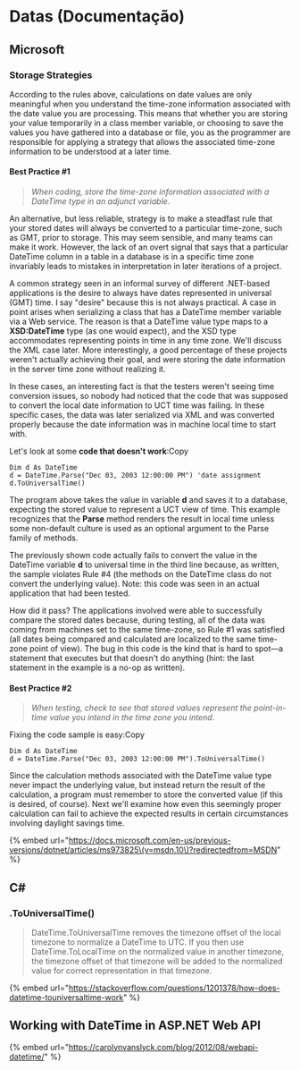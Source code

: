 # Datas \(Documentação\)

## Microsoft

### Storage Strategies <a id="storage-strategies"></a>

According to the rules above, calculations on date values are only meaningful when you understand the time-zone information associated with the date value you are processing. This means that whether you are storing your value temporarily in a class member variable, or choosing to save the values you have gathered into a database or file, you as the programmer are responsible for applying a strategy that allows the associated time-zone information to be understood at a later time.

#### Best Practice \#1

> _When coding, store the time-zone information associated with a DateTime type in an adjunct variable._

An alternative, but less reliable, strategy is to make a steadfast rule that your stored dates will always be converted to a particular time-zone, such as GMT, prior to storage. This may seem sensible, and many teams can make it work. However, the lack of an overt signal that says that a particular DateTime column in a table in a database is in a specific time zone invariably leads to mistakes in interpretation in later iterations of a project.

A common strategy seen in an informal survey of different .NET-based applications is the desire to always have dates represented in universal \(GMT\) time. I say "desire" because this is not always practical. A case in point arises when serializing a class that has a DateTime member variable via a Web service. The reason is that a DateTime value type maps to a **XSD:DateTime** type \(as one would expect\), and the XSD type accommodates representing points in time in any time zone. We'll discuss the XML case later. More interestingly, a good percentage of these projects weren't actually achieving their goal, and were storing the date information in the server time zone without realizing it.

In these cases, an interesting fact is that the testers weren't seeing time conversion issues, so nobody had noticed that the code that was supposed to convert the local date information to UCT time was failing. In these specific cases, the data was later serialized via XML and was converted properly because the date information was in machine local time to start with.

Let's look at some **code that doesn't work**:Copy

```text
Dim d As DateTime
d = DateTime.Parse("Dec 03, 2003 12:00:00 PM") 'date assignment
d.ToUniversalTime()
```

The program above takes the value in variable **d** and saves it to a database, expecting the stored value to represent a UCT view of time. This example recognizes that the **Parse** method renders the result in local time unless some non-default culture is used as an optional argument to the Parse family of methods.

The previously shown code actually fails to convert the value in the DateTime variable **d** to universal time in the third line because, as written, the sample violates Rule \#4 \(the methods on the DateTime class do not convert the underlying value\). Note: this code was seen in an actual application that had been tested.

How did it pass? The applications involved were able to successfully compare the stored dates because, during testing, all of the data was coming from machines set to the same time-zone, so Rule \#1 was satisfied \(all dates being compared and calculated are localized to the same time-zone point of view\). The bug in this code is the kind that is hard to spot—a statement that executes but that doesn't do anything \(hint: the last statement in the example is a no-op as written\).

#### Best Practice \#2 <a id="best-practice-2"></a>

> _When testing, check to see that stored values represent the point-in-time value you intend in the time zone you intend_.

Fixing the code sample is easy:Copy

```text
Dim d As DateTime
d = DateTime.Parse("Dec 03, 2003 12:00:00 PM").ToUniversalTime()
```

Since the calculation methods associated with the DateTime value type never impact the underlying value, but instead return the result of the calculation, a program must remember to store the converted value \(if this is desired, of course\). Next we'll examine how even this seemingly proper calculation can fail to achieve the expected results in certain circumstances involving daylight savings time.

{% embed url="https://docs.microsoft.com/en-us/previous-versions/dotnet/articles/ms973825\(v=msdn.10\)?redirectedfrom=MSDN" %}

## C\#

### .ToUniversalTime\(\)

> DateTime.ToUniversalTime removes the timezone offset of the local timezone to normalize a DateTime to UTC. If you then use DateTime.ToLocalTime on the normalized value in another timezone, the timezone offset of that timezone will be added to the normalized value for correct representation in that timezone.

{% embed url="https://stackoverflow.com/questions/1201378/how-does-datetime-touniversaltime-work" %}

## Working with DateTime in ASP.NET Web API

{% embed url="https://carolynvanslyck.com/blog/2012/08/webapi-datetime/" %}

